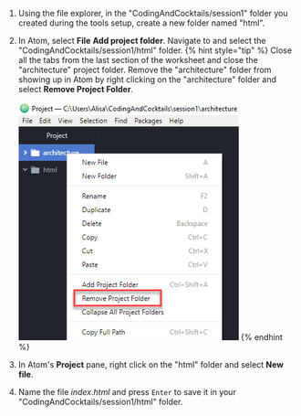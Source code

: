 1. Using the file explorer, in the "CodingAndCocktails/session1" folder you created during the tools setup, create a new folder named "html".

1. In Atom, select **File** <i class="fa fa-long-arrow-right"></i> **Add project folder**. Navigate to and select the "CodingAndCocktails/session1/html" folder.
   {% hint style="tip" %}
Close all the tabs from the last section of the worksheet and close the "architecture" project folder. Remove the "architecture" folder from showing up in Atom by right clicking on the "architecture" folder and select **Remove Project Folder**.

   ![](images/atom-remove-project-folder.png)
   {% endhint %}

1. In Atom's **Project** pane, right click on the "html" folder and select **New file**.

1. Name the file _index.html_ and press `Enter` to save it in your "CodingAndCocktails/session1/html" folder.